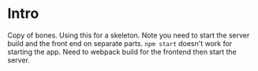 # Intro
Copy of bones. Using this for a skeleton.
Note you need to start the server build and the 
front end on separate parts. `npm start` doesn't work for starting the app. Need to 
webpack build for the frontend then  start the server.
